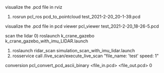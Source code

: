 visualize the .pcd file in rviz
 1) rosrun pcl_ros pcd_to_pointcloud test_2021-2-20_20-1-39.pcd



visualize the .pcd file in pcd viewer
pcl_viewer test_2021-2-20_18-26-5.pcd



scan the lidar
0)  roslaunch k_crane_gazebo  k_crane_gazebo_with_imu_LIDAR.launch
1)  roslaunch ridar_scan simulation_scan_with_imu_lidar.launch
2)  rosservice call /live_scan/execute_live_scan "file_name: 'test'
speed: 1"


conversion
pcl_convert_pcd_ascii_binary <file_in.pcd> <file_out.pcd> 0
